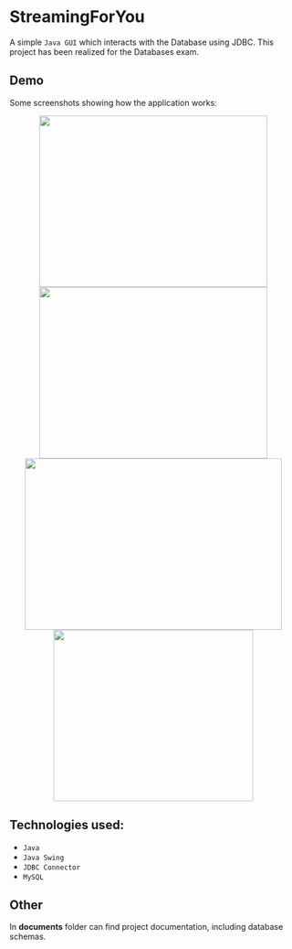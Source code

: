 # StreamingForYou
A simple ```Java GUI``` which interacts with the Database using JDBC. This project has been realized for the Databases exam.

## Demo
Some screenshots showing how the application works:

<div align="center">
  <img width=400 height=300 src="https://user-images.githubusercontent.com/114738583/197233793-f05ba086-40a9-43d6-b36f-b681c3819677.png">
  <img width=400 height=300 src="https://user-images.githubusercontent.com/114738583/197229531-3bd2857a-e701-4f31-95aa-9ef214543bd2.png">
  <img width=450 height=300 src="https://user-images.githubusercontent.com/114738583/197238126-efc6529f-bb13-451c-a9a5-879e964e4e84.png">
  <img width=350 height=300 src="https://user-images.githubusercontent.com/114738583/197229482-006dd345-fe2b-40ac-a51a-563fbf494197.png">
</div>


## Technologies used:

* ```Java```
* ```Java Swing```
* ```JDBC Connector```
* ```MySQL```

## Other 

In **documents** folder can find project documentation, including database schemas.
